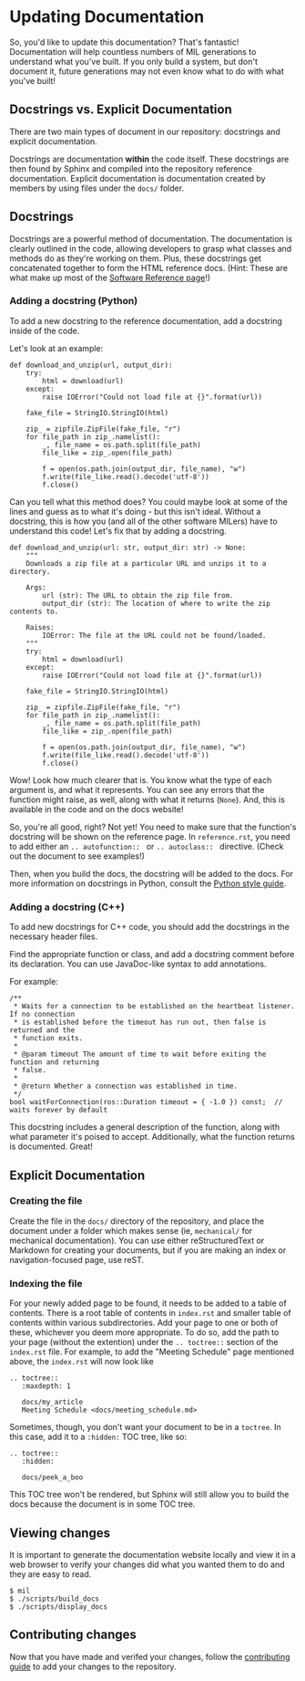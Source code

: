 # Updating Documentation
So, you'd like to update this documentation? That's fantastic! Documentation will help
countless numbers of MIL generations to understand what you've built. If you only build
a system, but don't document it, future generations may not even know what to do with
what you've built!

## Docstrings vs. Explicit Documentation
There are two main types of document in our repository: docstrings and explicit 
documentation.

Docstrings are documentation **within** the code itself. These docstrings are then
found by Sphinx and compiled into the repository reference documentation. Explicit
documentation is documentation created by members by using files under the `docs/`
folder.

## Docstrings
Docstrings are a powerful method of documentation. The documentation is clearly outlined
in the code, allowing developers to grasp what classes and methods do as they're working
on them. Plus, these docstrings get concatenated together to form the HTML reference
docs. (Hint: These are what make up most of the [Software Reference page](/docs/reference/index.rst)!)

### Adding a docstring (Python)
To add a new docstring to the reference documentation, add a docstring inside of the code.

Let's look at an example:

    def download_and_unzip(url, output_dir):
        try:
            html = download(url)
        except:
            raise IOError("Could not load file at {}".format(url))

        fake_file = StringIO.StringIO(html)

        zip_ = zipfile.ZipFile(fake_file, "r")
        for file_path in zip_.namelist():
            _, file_name = os.path.split(file_path)
            file_like = zip_.open(file_path)

            f = open(os.path.join(output_dir, file_name), "w")
            f.write(file_like.read().decode('utf-8'))
            f.close()

Can you tell what this method does? You could maybe look at some of the lines and
guess as to what it's doing - but this isn't ideal. Without a docstring, this is
how you (and all of the other software MILers) have to understand this code! Let's
fix that by adding a docstring.

    def download_and_unzip(url: str, output_dir: str) -> None:
        """
        Downloads a zip file at a particular URL and unzips it to a directory.

        Args:
            url (str): The URL to obtain the zip file from.
            output_dir (str): The location of where to write the zip contents to.

        Raises:
            IOError: The file at the URL could not be found/loaded.
        """
        try:
            html = download(url)
        except:
            raise IOError("Could not load file at {}".format(url))

        fake_file = StringIO.StringIO(html)

        zip_ = zipfile.ZipFile(fake_file, "r")
        for file_path in zip_.namelist():
            _, file_name = os.path.split(file_path)
            file_like = zip_.open(file_path)

            f = open(os.path.join(output_dir, file_name), "w")
            f.write(file_like.read().decode('utf-8'))
            f.close()

Wow! Look how much clearer that is. You know what the type of each argument is, and
what it represents. You can see any errors that the function might raise, as well, along
with what it returns (`None`). And, this is available in the code and on the docs website!

So, you're all good, right? Not yet! You need to make sure that the function's
docstring will be shown on the reference page. In `reference.rst`, you need to
add either an `.. autofunction:: ` or `.. autoclass:: ` directive. (Check out
the document to see examples!)

Then, when you build the docs, the docstring will be added to the docs. For more information
on docstrings in Python, consult the [Python style guide](/docs/software/python_style).

### Adding a docstring (C++)
To add new docstrings for C++ code, you should add the docstrings in the necessary
header files.

Find the appropriate function or class, and add a docstring comment before its
declaration. You can use JavaDoc-like syntax to add annotations.

For example:

    /**
     * Waits for a connection to be established on the heartbeat listener. If no connection
     * is established before the timeout has run out, then false is returned and the
     * function exits.
     *
     * @param timeout The amount of time to wait before exiting the function and returning
     * false.
     *
     * @return Whether a connection was established in time.
     */
    bool waitForConnection(ros::Duration timeout = { -1.0 }) const;  // waits forever by default

This docstring includes a general description of the function, along with what parameter
it's poised to accept. Additionally, what the function returns is documented. Great!

## Explicit Documentation

### Creating the file
Create the file in the `docs/` directory of the repository, and place the document
under a folder which makes sense (ie, `mechanical/` for mechanical documentation).
You can use either reStructuredText or Markdown for creating your documents, but if
you are making an index or navigation-focused page, use reST.

### Indexing the file
For your newly added page to be found, it needs to be added to a table of contents. There is a root table of contents in `index.rst` and smaller table of contents within various subdirectories. Add your page to one or both of these, whichever you deem more appropriate. To do so, add the path to your page (without the extention) under the
`.. toctree::` section of the `index.rst` file. For example, to add the "Meeting Schedule" page mentioned above, the `index.rst` will now look like
```
.. toctree::
   :maxdepth: 1

   docs/my_article
   Meeting Schedule <docs/meeting_schedule.md>
```

Sometimes, though, you don't want your document to be in a `toctree`. In this case,
add it to a `:hidden:` TOC tree, like so:
```
.. toctree::
   :hidden:

   docs/peek_a_boo
```

This TOC tree won't be rendered, but Sphinx will still allow you to build the docs
because the document is in some TOC tree.

## Viewing changes
It is important to generate the documentation website locally and view it in a web browser to verify your changes did what you wanted them to do and they are easy to read.

    $ mil
    $ ./scripts/build_docs
    $ ./scripts/display_docs

## Contributing changes
Now that you have made and verifed your changes, follow the [contributing guide](contributing) to add your changes to the repository.
